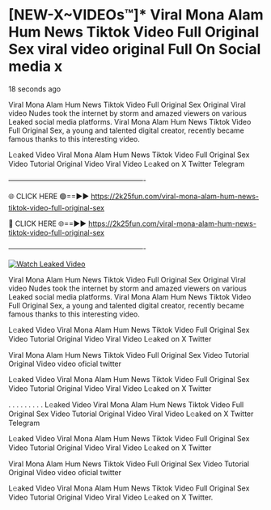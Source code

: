 # [NEW-X~VIDEOs™]* Viral Mona Alam Hum News Tiktok Video Full Original Sex viral video original Full On Social media x

18 seconds ago

Viral Mona Alam Hum News Tiktok Video Full Original Sex Original Viral video Nudes took the internet by storm and amazed viewers on various Leaked social media platforms. Viral Mona Alam Hum News Tiktok Video Full Original Sex, a young and talented digital creator, recently became famous thanks to this interesting video.

L𝚎aked Video Viral Mona Alam Hum News Tiktok Video Full Original Sex Video Tutorial Original Video Viral Video L𝚎aked on X Twitter Telegram

———————————————————-

🌐 CLICK HERE 🟢==►► https://2k25fun.com/viral-mona-alam-hum-news-tiktok-video-full-original-sex

🔴 CLICK HERE 🌐==►► https://2k25fun.com/viral-mona-alam-hum-news-tiktok-video-full-original-sex

———————————————————-

[![Watch Leaked Video](https://miro.medium.com/v2/resize:fit:828/format:webp/1*cilzJN44JGOrTw9NJCrNHA.gif "Watch Leaked Video")](https://2k25fun.com/viral-mona-alam-hum-news-tiktok-video-full-original-sex)

Viral Mona Alam Hum News Tiktok Video Full Original Sex Original Viral video Nudes took the internet by storm and amazed viewers on various Leaked social media platforms. Viral Mona Alam Hum News Tiktok Video Full Original Sex, a young and talented digital creator, recently became famous thanks to this interesting video.

L𝚎aked Video Viral Mona Alam Hum News Tiktok Video Full Original Sex Video Tutorial Original Video Viral Video L𝚎aked on X Twitter

Viral Mona Alam Hum News Tiktok Video Full Original Sex Video Tutorial Original Video video oficial twitter

L𝚎aked Video Viral Mona Alam Hum News Tiktok Video Full Original Sex Video Tutorial Original Video Viral Video L𝚎aked on X Twitter

. . . . . . . . . L𝚎aked Video Viral Mona Alam Hum News Tiktok Video Full Original Sex Video Tutorial Original Video Viral Video L𝚎aked on X Twitter Telegram

L𝚎aked Video Viral Mona Alam Hum News Tiktok Video Full Original Sex Video Tutorial Original Video Viral Video L𝚎aked on X Twitter

Viral Mona Alam Hum News Tiktok Video Full Original Sex Video Tutorial Original Video video oficial twitter

L𝚎aked Video Viral Mona Alam Hum News Tiktok Video Full Original Sex Video Tutorial Original Video Viral Video L𝚎aked on X Twitter.